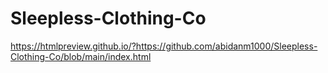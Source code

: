 # Sleepless-Clothing-Co
https://htmlpreview.github.io/?https://github.com/abidanm1000/Sleepless-Clothing-Co/blob/main/index.html
